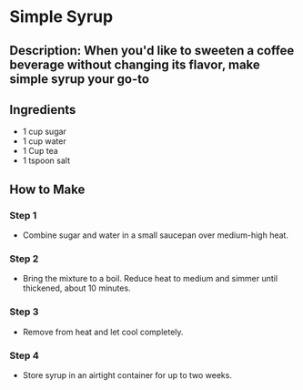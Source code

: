 # Simple Syrup

## Description: When you'd like to sweeten a coffee beverage without changing its flavor, make simple syrup your go-to

## Ingredients

- 1 cup sugar
- 1 cup water
- 1 Cup tea
- 1 tspoon salt

## How to Make

### Step 1

- Combine sugar and water in a small saucepan over medium-high heat.

### Step 2

- Bring the mixture to a boil. Reduce heat to medium and simmer until thickened,  about 10 minutes.

### Step 3

- Remove from heat and let cool completely.

### Step 4

- Store syrup in an airtight container for up to two weeks.
